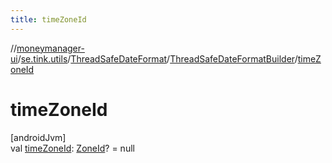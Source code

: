```yaml
---
title: timeZoneId
---
```

//[moneymanager-ui](../../../../index.html)/[se.tink.utils](../../index.html)/[ThreadSafeDateFormat](../index.html)/[ThreadSafeDateFormatBuilder](index.html)/[timeZoneId](time-zone-id.html)



# timeZoneId



[androidJvm]\
val [timeZoneId](time-zone-id.html): [ZoneId](https://developer.android.com/reference/kotlin/java/time/ZoneId.html)? = null




